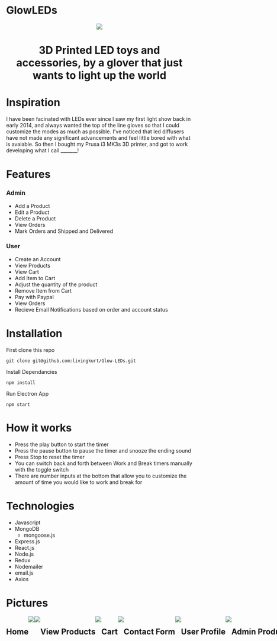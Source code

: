 # GlowLEDs

<p align="center">
  <img style="text-align: center;" src="./client/public/images/optimized_images/logo_images/glow_logo_optimized.png">
  <h1 style="text-align: center;">3D Printed LED toys and accessories, by a glover that just wants to light up the world</h1>
</p>


# Inspiration

I have been facinated with LEDs ever since I saw my first light show back in early 2014, and always wanted the top of the line gloves so that I could customize the modes as much as possible. I've noticed that led diffusers have not made any significant advancements and feel little bored with what is avaiable. So then I bought my Prusa i3 MK3s 3D printer, and got to work developing what I call _______!

# Features

### Admin
- Add a Product
- Edit a Product
- Delete a Product
- View Orders
- Mark Orders and Shipped and Delivered
### User
- Create an Account
- View Products
- View Cart
- Add Item to Cart
- Adjust the quantity of the product
- Remove Item from Cart
- Pay with Paypal
- View Orders
- Recieve Email Notifications based on order and account status


# Installation

First clone this repo

```shell
git clone git@github.com:livingkurt/Glow-LEDs.git
```

Install Dependancies

```shell
npm install
```

Run Electron App

```shell
npm start
```

# How it works

- Press the play button to start the timer
- Press the pause button to pause the timer and snooze the ending sound
- Press Stop to reset the timer
- You can switch back and forth between Work and Break timers manually with the toggle switch
- There are number inputs at the bottom that allow you to customize the amount of time you would like to work and break for

# Technologies

- Javascript
- MongoDB
  - mongoose.js
- Express.js
- React.js
- Node.js
- Redux
- Nodemailer
- email.js
- Axios


# Pictures

<div align="center" style="display:flex; flex-wrap: wrap; width:1500px;">
  <h2>Home</h2>
  <img style="text-align: center;" src="client/public/images/optimized_images/readme_images/home_top_optimized.png">
  <img style="text-align: center;" src="client/public/images/optimized_images/readme_images/home_bottom_optimized.png">
  <h2>View Products</h2>
  <img style="text-align: center;" src="client/public/images/optimized_images/readme_images/products_optimized.png">
  <h2>Cart</h2>
  <img style="text-align: center;" src="client/public/images/optimized_images/readme_images/cart_optimized.png">
  <h2>Contact Form</h2>
  <img style="text-align: center;" src="client/public/images/optimized_images/readme_images/contact_optimized.png">
  <h2>User Profile</h2>
  <img style="text-align: center;" src="client/public/images/optimized_images/readme_images/profile_optimized.png">
  <h2>Admin Products</h2>
  <img style="text-align: center;" src="client/public/images/optimized_images/readme_images/admin_products_optimized.png">
  <h2>Admin Orders</h2>
  <img style="text-align: center;" src="client/public/images/optimized_images/readme_images/admin_orders_optimized.png">
</div>